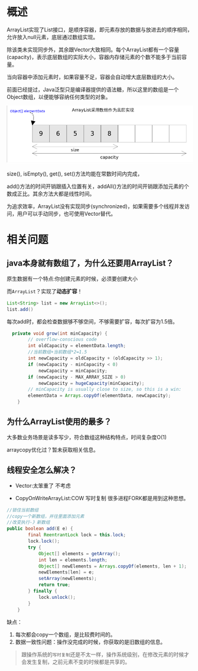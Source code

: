
# 概述
ArrayList实现了List接口，是顺序容器，即元素存放的数据与放进去的顺序相同，允许放入null元素，底层通过数组实现。

除该类未实现同步外，其余跟Vector大致相同。每个ArrayList都有一个容量(capacity)，表示底层数组的实际大小，容器内存储元素的个数不能多于当前容量。

当向容器中添加元素时，如果容量不足，容器会自动增大底层数组的大小。

前面已经提过，Java泛型只是编译器提供的语法糖，所以这里的数组是一个Object数组，以便能够容纳任何类型的对象。






<div align=left>
	<img src=".images/image-20210705140520815.png" width="">
</div>


size(), isEmpty(), get(), set()方法均能在常数时间内完成，

add()方法的时间开销跟插入位置有关，addAll()方法的时间开销跟添加元素的个数成正比。其余方法大都是线性时间。

为追求效率，ArrayList没有实现同步(synchronized)，如果需要多个线程并发访问，用户可以手动同步，也可使用Vector替代。



# 相关问题

## java本身就有数组了，为什么还要用ArrayList？

原生数据有一个特点:你创建元素的时候，必须要创建大小

而`ArrayList`？实现了**动态扩容**！

```java
List<String> list = new ArrayList<>();
list.add()
```

每次add时，都会检查数据够不够空间，不够需要扩容，每次扩容为1.5倍。

```java
  private void grow(int minCapacity) {
        // overflow-conscious code
        int oldCapacity = elementData.length;
      	//当前数组+当前数组*2=1.5
        int newCapacity = oldCapacity + (oldCapacity >> 1);
        if (newCapacity - minCapacity < 0)
            newCapacity = minCapacity;
        if (newCapacity - MAX_ARRAY_SIZE > 0)
            newCapacity = hugeCapacity(minCapacity);
        // minCapacity is usually close to size, so this is a win:
        elementData = Arrays.copyOf(elementData, newCapacity);
    }
```



## 为什么ArrayList使用的最多？

大多数业务场景是读多写少，符合数组这种结构特点，时间复杂度O(1)

arraycopy优化过？暂未获取相关信息。

## 线程安全怎么解决？

+ Vector:太笨重了 不考虑

+ CopyOnWriteArrayList:COW 写时复制 很多进程FORK都是用到这种思想。

  

```java
//锁住当前数组
//copy一个新数组，并往里面添加元素
//改变执行-》新数组
public boolean add(E e) {
        final ReentrantLock lock = this.lock;
        lock.lock();
        try {
            Object[] elements = getArray();
            int len = elements.length;
            Object[] newElements = Arrays.copyOf(elements, len + 1);
            newElements[len] = e;
            setArray(newElements);
            return true;
        } finally {
            lock.unlock();
        }
    }
```

缺点：

1. 每次都会copy一个数组，是比较费时间的。
2. 数据一致性问题：操作没完成的时候，你获取的是旧数组的信息。

> 跟操作系统的`写时复制`还是不太一样，操作系统级别，在修改元素的时候才会发生复制，之前元素不变的时候都是共享的。

